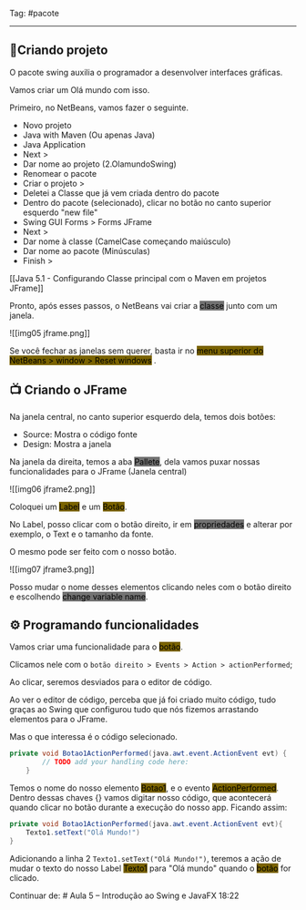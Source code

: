Tag: #pacote

---

## 📝Criando projeto

O pacote swing auxilia o programador a desenvolver interfaces gráficas.

Vamos criar um Olá mundo com isso.

Primeiro, no NetBeans, vamos fazer o seguinte.

- Novo projeto
- Java with Maven (Ou apenas Java)
- Java Application
- Next >
- Dar nome ao projeto (2.OlamundoSwing)
- Renomear o pacote
- Criar o projeto >
- Deletei a Classe que já vem criada dentro do pacote
- Dentro do pacote (selecionado), clicar no botão no canto superior esquerdo "new file"
- Swing GUI Forms > Forms JFrame
- Next >
- Dar nome à classe (CamelCase começando maiúsculo)
- Dar nome ao pacote (Minúsculas)
- Finish >

[[Java 5.1 - Configurando Classe principal com o Maven em projetos JFrame]]

Pronto, após esses passos, o NetBeans vai criar a <mark style="background: #727272;">classe</mark> junto com um janela.

![[img05 jframe.png]]

Se você fechar as janelas sem querer, basta ir no <mark style="background: #7A6300;">menu superior do NetBeans > window > Reset windows</mark> .

## 📺 Criando o JFrame

Na janela central, no canto superior esquerdo dela, temos dois botões:

- Source: Mostra o código fonte
- Design: Mostra a janela

Na janela da direita, temos a aba <mark style="background: #727272;">Pallete</mark>, dela vamos puxar nossas funcionalidades para o JFrame (Janela central)

![[img06 jframe2.png]]

Coloquei um <mark style="background: #7A6300;">Label</mark> e um <mark style="background: #7A6300;">Botão</mark>.

No Label, posso clicar com o botão direito, ir em <mark style="background: #727272;">propriedades</mark> e alterar por exemplo, o Text e o tamanho da fonte.

O mesmo pode ser feito com o nosso botão.

![[img07 jframe3.png]]

Posso mudar o nome desses elementos clicando neles com o botão direito e escolhendo <mark style="background: #727272;">change variable name</mark>.

## ⚙ Programando funcionalidades

Vamos criar uma funcionalidade para o <mark style="background: #7A6300;">botão</mark>.

Clicamos nele com o `botão direito > Events > Action > actionPerformed`;

Ao clicar, seremos desviados para o editor de código.

Ao ver o editor de código, perceba que já foi criado muito código, tudo graças ao Swing que configurou tudo que nós fizemos arrastando elementos para o JFrame.

Mas o que interessa é o código selecionado.

```java
private void Botao1ActionPerformed(java.awt.event.ActionEvent evt) {                           
        // TODO add your handling code here:
    }        
```

Temos o nome do nosso elemento <mark style="background: #7A6300;">Botao1</mark>, e o evento <mark style="background: #7A6300;">ActionPerformed</mark>. Dentro dessas chaves {} vamos digitar nosso código, que acontecerá quando clicar no botão durante a execução do nosso app. Ficando assim:

```java
private void Botao1ActionPerformed(java.awt.event.ActionEvent evt){
	Texto1.setText("Olá Mundo!")
}
```

Adicionando a linha 2 `Texto1.setText("Olá Mundo!")`, teremos a ação de mudar o texto do nosso Label <mark style="background: #7A6300;">Texto1</mark> para "Olá mundo" quando o <mark style="background: #7A6300;">botão</mark> for clicado.

Continuar de: # Aula 5 – Introdução ao Swing e JavaFX 18:22